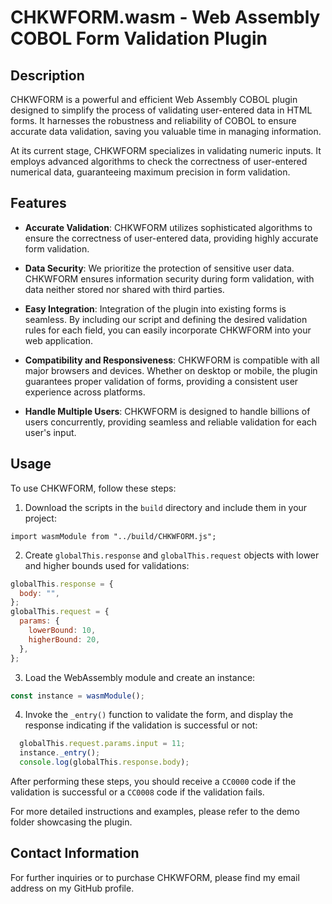# CHKWFORM.wasm - Web Assembly COBOL Form Validation Plugin

## Description

CHKWFORM is a powerful and efficient Web Assembly COBOL plugin designed to simplify the process of validating user-entered data in HTML forms. It harnesses the robustness and reliability of COBOL to ensure accurate data validation, saving you valuable time in managing information.

At its current stage, CHKWFORM specializes in validating numeric inputs. It employs advanced algorithms to check the correctness of user-entered numerical data, guaranteeing maximum precision in form validation.

## Features

- **Accurate Validation**: CHKWFORM utilizes sophisticated algorithms to ensure the correctness of user-entered data, providing highly accurate form validation.

- **Data Security**: We prioritize the protection of sensitive user data. CHKWFORM ensures information security during form validation, with data neither stored nor shared with third parties.

- **Easy Integration**: Integration of the plugin into existing forms is seamless. By including our script and defining the desired validation rules for each field, you can easily incorporate CHKWFORM into your web application.

- **Compatibility and Responsiveness**: CHKWFORM is compatible with all major browsers and devices. Whether on desktop or mobile, the plugin guarantees proper validation of forms, providing a consistent user experience across platforms.

- **Handle Multiple Users**: CHKWFORM is designed to handle billions of users concurrently, providing seamless and reliable validation for each user's input.

## Usage

To use CHKWFORM, follow these steps:

1. Download the scripts in the `build` directory and include them in your project:
```
import wasmModule from "../build/CHKWFORM.js";
```

2. Create `globalThis.response` and `globalThis.request` objects with lower and higher bounds used for validations:
```javascript
globalThis.response = {
  body: "",
};
globalThis.request = {
  params: {
    lowerBound: 10,
    higherBound: 20,
  },
};
```

3. Load the WebAssembly module and create an instance:
```javascript
const instance = wasmModule();
```

4. Invoke the `_entry()` function to validate the form, and display the response indicating if the validation is successful or not:

```javascript
  globalThis.request.params.input = 11;
  instance._entry();
  console.log(globalThis.response.body);
```

After performing these steps, you should receive a `CC0000` code if the validation is successful or a `CC0008` code if the validation fails.

For more detailed instructions and examples, please refer to the demo folder showcasing the plugin.

## Contact Information

For further inquiries or to purchase CHKWFORM, please find my email address on my GitHub profile.